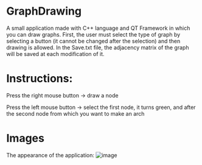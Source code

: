 # GraphDrawing

A small application made with C++ language and QT Framework in which you can draw graphs.
First, the user must select the type of graph by selecting a button (it cannot be changed after the selection) and then drawing is allowed.
In the Save.txt file, the adjacency matrix of the graph will be saved at each modification of it.


# Instructions:

Press the right mouse button -> draw a node

Press the left mouse button -> select the first node, it turns green, and after the second node from which you want to make an arch

# Images
The appearance of the application:
![image](https://github.com/RalucaDavid/GraphDrawing/assets/117584603/a2c245b7-7828-42f9-8fd2-081aad063d7f)

